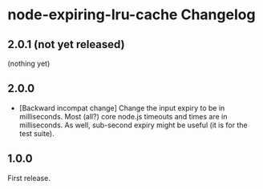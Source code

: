 # node-expiring-lru-cache Changelog

## 2.0.1 (not yet released)

(nothing yet)


## 2.0.0

- [Backward incompat change] Change the input expiry to be in milliseconds.
  Most (all?) core node.js timeouts and times are in milliseconds. As well,
  sub-second expiry might be useful (it is for the test suite).


## 1.0.0

First release.

